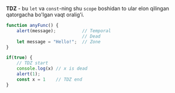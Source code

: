**TDZ** - bu `let` va `const`-ning shu `scope` boshidan to ular elon qilingan qatorgacha bo'lgan vaqt oralig'i.

```javascript
function anyFunc() {
	alert(message);          // Temporal
	                         // Dead
	let message = "Hello!";  // Zone
}

if(true) {
	// TDZ start
	console.log(x) // x is dead
	alert(1);
	const x = 1    // TDZ end
}
```
